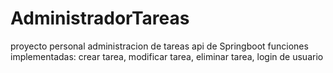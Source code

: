 # AdministradorTareas
proyecto personal administracion de tareas
api de Springboot
funciones implementadas:
crear tarea, modificar tarea, eliminar tarea, login de usuario 
